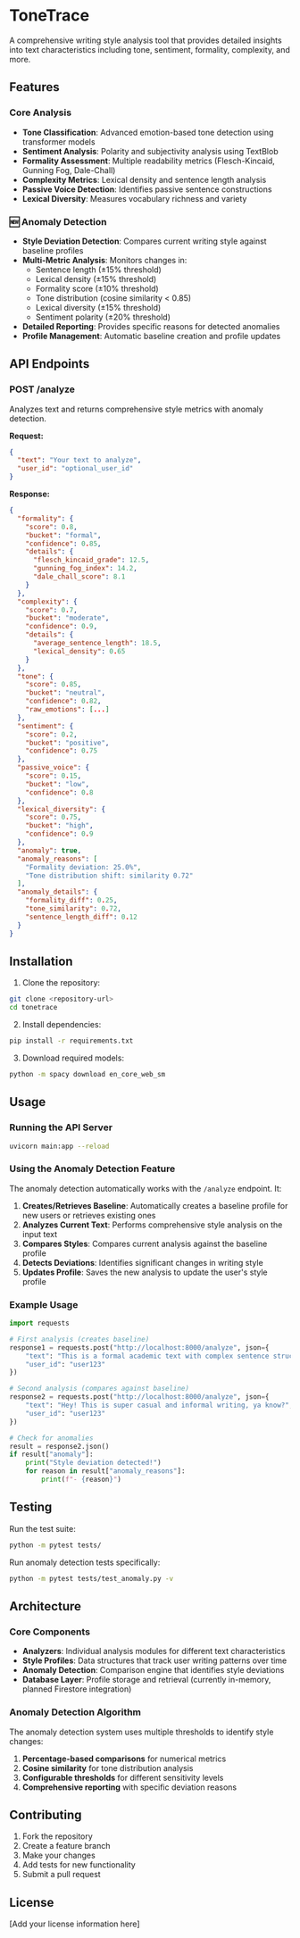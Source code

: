 # ToneTrace

A comprehensive writing style analysis tool that provides detailed insights into text characteristics including tone, sentiment, formality, complexity, and more.

## Features

### Core Analysis
- **Tone Classification**: Advanced emotion-based tone detection using transformer models
- **Sentiment Analysis**: Polarity and subjectivity analysis using TextBlob
- **Formality Assessment**: Multiple readability metrics (Flesch-Kincaid, Gunning Fog, Dale-Chall)
- **Complexity Metrics**: Lexical density and sentence length analysis
- **Passive Voice Detection**: Identifies passive sentence constructions
- **Lexical Diversity**: Measures vocabulary richness and variety

### 🆕 Anomaly Detection
- **Style Deviation Detection**: Compares current writing style against baseline profiles
- **Multi-Metric Analysis**: Monitors changes in:
  - Sentence length (±15% threshold)
  - Lexical density (±15% threshold)
  - Formality score (±10% threshold)
  - Tone distribution (cosine similarity < 0.85)
  - Lexical diversity (±15% threshold)
  - Sentiment polarity (±20% threshold)
- **Detailed Reporting**: Provides specific reasons for detected anomalies
- **Profile Management**: Automatic baseline creation and profile updates

## API Endpoints

### POST /analyze
Analyzes text and returns comprehensive style metrics with anomaly detection.

**Request:**
```json
{
  "text": "Your text to analyze",
  "user_id": "optional_user_id"
}
```

**Response:**
```json
{
  "formality": {
    "score": 0.8,
    "bucket": "formal",
    "confidence": 0.85,
    "details": {
      "flesch_kincaid_grade": 12.5,
      "gunning_fog_index": 14.2,
      "dale_chall_score": 8.1
    }
  },
  "complexity": {
    "score": 0.7,
    "bucket": "moderate",
    "confidence": 0.9,
    "details": {
      "average_sentence_length": 18.5,
      "lexical_density": 0.65
    }
  },
  "tone": {
    "score": 0.85,
    "bucket": "neutral",
    "confidence": 0.82,
    "raw_emotions": [...]
  },
  "sentiment": {
    "score": 0.2,
    "bucket": "positive",
    "confidence": 0.75
  },
  "passive_voice": {
    "score": 0.15,
    "bucket": "low",
    "confidence": 0.8
  },
  "lexical_diversity": {
    "score": 0.75,
    "bucket": "high",
    "confidence": 0.9
  },
  "anomaly": true,
  "anomaly_reasons": [
    "Formality deviation: 25.0%",
    "Tone distribution shift: similarity 0.72"
  ],
  "anomaly_details": {
    "formality_diff": 0.25,
    "tone_similarity": 0.72,
    "sentence_length_diff": 0.12
  }
}
```

## Installation

1. Clone the repository:
```bash
git clone <repository-url>
cd tonetrace
```

2. Install dependencies:
```bash
pip install -r requirements.txt
```

3. Download required models:
```bash
python -m spacy download en_core_web_sm
```

## Usage

### Running the API Server
```bash
uvicorn main:app --reload
```

### Using the Anomaly Detection Feature

The anomaly detection automatically works with the `/analyze` endpoint. It:

1. **Creates/Retrieves Baseline**: Automatically creates a baseline profile for new users or retrieves existing ones
2. **Analyzes Current Text**: Performs comprehensive style analysis on the input text
3. **Compares Styles**: Compares current analysis against the baseline profile
4. **Detects Deviations**: Identifies significant changes in writing style
5. **Updates Profile**: Saves the new analysis to update the user's style profile

### Example Usage

```python
import requests

# First analysis (creates baseline)
response1 = requests.post("http://localhost:8000/analyze", json={
    "text": "This is a formal academic text with complex sentence structures.",
    "user_id": "user123"
})

# Second analysis (compares against baseline)
response2 = requests.post("http://localhost:8000/analyze", json={
    "text": "Hey! This is super casual and informal writing, ya know?",
    "user_id": "user123"
})

# Check for anomalies
result = response2.json()
if result["anomaly"]:
    print("Style deviation detected!")
    for reason in result["anomaly_reasons"]:
        print(f"- {reason}")
```

## Testing

Run the test suite:
```bash
python -m pytest tests/
```

Run anomaly detection tests specifically:
```bash
python -m pytest tests/test_anomaly.py -v
```

## Architecture

### Core Components

- **Analyzers**: Individual analysis modules for different text characteristics
- **Style Profiles**: Data structures that track user writing patterns over time
- **Anomaly Detection**: Comparison engine that identifies style deviations
- **Database Layer**: Profile storage and retrieval (currently in-memory, planned Firestore integration)

### Anomaly Detection Algorithm

The anomaly detection system uses multiple thresholds to identify style changes:

1. **Percentage-based comparisons** for numerical metrics
2. **Cosine similarity** for tone distribution analysis
3. **Configurable thresholds** for different sensitivity levels
4. **Comprehensive reporting** with specific deviation reasons

## Contributing

1. Fork the repository
2. Create a feature branch
3. Make your changes
4. Add tests for new functionality
5. Submit a pull request

## License

[Add your license information here]
